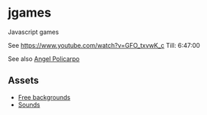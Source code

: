 # jgames
Javascript games

See https://www.youtube.com/watch?v=GFO_txvwK_c 
Till: 6:47:00

See also [Angel Policarpo](https://github.com/AngelPolicarpo/FCC-GameDev-Course)

## Assets
- [Free backgrounds](https://bevouliin.com/category/free_game_asset/)
- [Sounds](https://opengameart.org)
